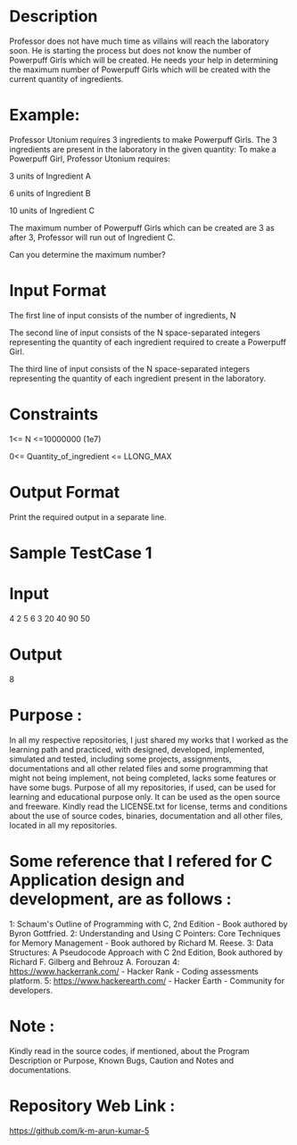 Description
============
Professor does not have much time as villains will reach the laboratory soon.
He is starting the process but does not know the number of Powerpuff Girls which will be created. 
He needs your help in determining the maximum number of Powerpuff Girls which will be created with the current quantity of ingredients. 

Example:
========
Professor Utonium requires 3 ingredients to make Powerpuff Girls. The 3 ingredients are present in the laboratory in the given quantity:
To make a Powerpuff Girl, Professor Utonium requires:

3 units of Ingredient A

6 units of Ingredient B

10 units of Ingredient C



The maximum number of Powerpuff Girls which can be created are 3 as after 3, Professor will run out of Ingredient C.

Can you determine the maximum number?



Input Format
============
The first line of input consists of the number of ingredients, N

The second line of input consists of the N space-separated integers representing the quantity of each ingredient required to create a Powerpuff Girl.


The third line of input consists of the N space-separated integers representing the quantity of each ingredient present in the laboratory.



Constraints
============
1<= N <=10000000 (1e7)

0<= Quantity_of_ingredient <= LLONG_MAX 

Output Format
=============
Print the required output in a separate line.

Sample TestCase 1
=================
Input
=====
4
2 5 6 3 
20 40 90 50 

Output
======
8

Purpose :
=========
In all my respective repositories, I just shared my works that I worked as the learning path and practiced, with designed, developed, implemented, simulated and tested, including some projects, assignments, documentations and all other related files and some programming that might not being implement, not being completed, lacks some features or have some bugs. Purpose of all my repositories, if used, can be used for learning and educational purpose only. It can be used as the open source and freeware. Kindly read the LICENSE.txt for license, terms and conditions about the use of source codes, binaries, documentation and all other files, located in all my repositories. 



Some reference that I refered for C Application design and development, are as follows :
==========================================================================================
1: Schaum's Outline of Programming with C, 2nd Edition - Book authored by Byron Gottfried.
2: Understanding and Using C Pointers: Core Techniques for Memory Management - Book authored by Richard M. Reese. 
3: Data Structures: A Pseudocode Approach with C 2nd Edition, Book authored by Richard F. Gilberg and Behrouz A. Forouzan
4: https://www.hackerrank.com/ - Hacker Rank - Coding assessments platform.
5: https://www.hackerearth.com/ - Hacker Earth - Community for developers.

Note :
======
Kindly read in the source codes, if mentioned, about the Program Description or Purpose, Known Bugs, Caution and Notes and documentations. 

Repository Web Link :
=====================
https://github.com/k-m-arun-kumar-5
